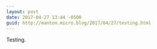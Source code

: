 ```yaml
---
layout: post
date: 2017-04-27 13:44 -0500
guid: http://manton.micro.blog/2017/04/27/testing.html
---
```

Testing.
